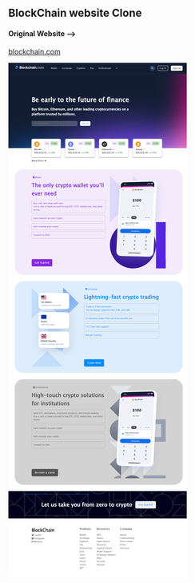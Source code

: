 ## BlockChain website Clone
 #### Original Website -->
[blockchain.com](https://www.blockchain.com/en/)

![website](./images/website.png)